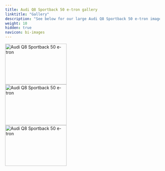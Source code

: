 ```yaml
---
title: Audi Q8 Sportback 50 e-tron gallery
linktitle: "Gallery"
description: "See below for our large Audi Q8 Sportback 50 e-tron image gallery. Click pictures for high-resolution versions."
weight: 10
hidden: true
navicon: bi-images
---
```

<!-- markdownlint-disable MD033 -->
<div class="row" id ="my-gallery">
<div class="pswp-grid-item col-12 col-md-6 col-lg-4">
<a href="https://media.evkx.net/multimedia/models/audi/q8_e-tron/q8_sportback_50_e-tron/exterior_1.jpeg"
data-pswp-src="https://media.evkx.net/multimedia/models/audi/q8_e-tron/q8_sportback_50_e-tron/exterior_1.jpeg"
data-pswp-width="3000"
data-pswp-height="2002" 
target="_blank">
<img src="https://media.evkx.net/multimedia/models/audi/q8_e-tron/q8_sportback_50_e-tron/exterior_1_xst.jpeg" alt="Audi Q8 Sportback 50 e-tron" width="200px" height="133px" />
</a>
</div>
<div class="pswp-grid-item col-12 col-md-6 col-lg-4">
<a href="https://media.evkx.net/multimedia/models/audi/q8_e-tron/q8_sportback_50_e-tron/exterior_2.jpeg"
data-pswp-src="https://media.evkx.net/multimedia/models/audi/q8_e-tron/q8_sportback_50_e-tron/exterior_2.jpeg"
data-pswp-width="3000"
data-pswp-height="1999" 
target="_blank">
<img src="https://media.evkx.net/multimedia/models/audi/q8_e-tron/q8_sportback_50_e-tron/exterior_2_xst.jpeg" alt="Audi Q8 Sportback 50 e-tron" width="200px" height="133px" />
</a>
</div>
<div class="pswp-grid-item col-12 col-md-6 col-lg-4">
<a href="https://media.evkx.net/multimedia/models/audi/q8_e-tron/q8_sportback_50_e-tron/main_1.jpeg"
data-pswp-src="https://media.evkx.net/multimedia/models/audi/q8_e-tron/q8_sportback_50_e-tron/main_1.jpeg"
data-pswp-width="3000"
data-pswp-height="2002" 
target="_blank">
<img src="https://media.evkx.net/multimedia/models/audi/q8_e-tron/q8_sportback_50_e-tron/main_1_xst.jpeg" alt="Audi Q8 Sportback 50 e-tron" width="200px" height="133px" />
</a>
</div>
</div>
<script type="module">
  import PhotoSwipeLightbox from '/js/photoswipe-lightbox.esm.js';
    const lightbox = new PhotoSwipeLightbox({
       gallery: '#my-gallery',
        children: 'a',
        pswpModule: () => import('/js/photoswipe.esm.js')
    });
lightbox.init();
</script>
